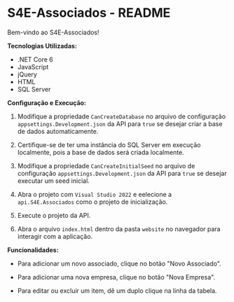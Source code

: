 # S4E-Associados - README

Bem-vindo ao S4E-Associados!

**Tecnologias Utilizadas:**
- .NET Core 6
- JavaScript
- jQuery
- HTML
- SQL Server

**Configuração e Execução:**

1. Modifique a propriedade `CanCreateDatabase` no arquivo de configuração `appsettings.Development.json` da API para `true` se desejar criar a base de dados automaticamente.

2. Certifique-se de ter uma instância do SQL Server em execução localmente, pois a base de dados será criada localmente.

3. Modifique a propriedade `CanCreateInitialSeed` no arquivo de configuração `appsettings.Development.json` da API para `true` se desejar executar um seed inicial.

4. Abra o projeto com `Visual Studio 2022` e eelecione a `api.S4E.Associados` como o projeto de inicialização.

5. Execute o projeto da API.

6. Abra o arquivo `index.html` dentro da pasta `website` no navegador para interagir com a aplicação.

**Funcionalidades:**
- Para adicionar um novo associado, clique no botão "Novo Associado".

- Para adicionar uma nova empresa, clique no botão "Nova Empresa".

- Para editar ou excluir um item, dê um duplo clique na linha da tabela.
